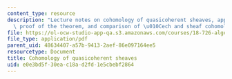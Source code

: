 ```yaml
---
content_type: resource
description: "Lecture notes on cohomology of quasicoherent sheaves, applications,\
  \ proof of the theorem, and comparison of \u010Cech and sheaf cohomology."
file: https://ol-ocw-studio-app-qa.s3.amazonaws.com/courses/18-726-algebraic-geometry-spring-2009/e0e3bd5f30eac18ad2fd1e5cbebf2864_MIT18_726s09_lec18_sheafquasi.pdf
file_type: application/pdf
parent_uid: 48634407-a57b-9413-2aef-86e097164ee5
resourcetype: Document
title: Cohomology of quasicoherent sheaves
uid: e0e3bd5f-30ea-c18a-d2fd-1e5cbebf2864
---
```

